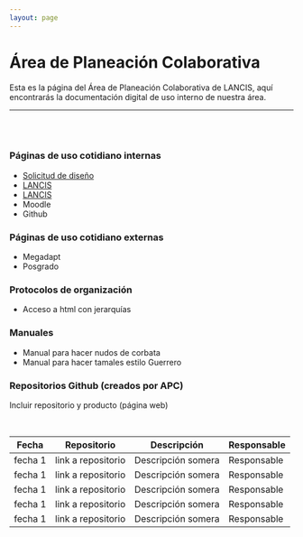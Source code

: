 ```yaml
---
layout: page
---
```



# Área de Planeación Colaborativa

Esta es la página del Área de Planeación Colaborativa de LANCIS, aquí encontrarás la documentación digital de uso interno de nuestra área.

* * *

<br>
<br>

### Páginas de uso cotidiano internas

- [Solicitud de diseño](https://docs.google.com/forms/d/e/1FAIpQLSfiIiApB2_MZ7rdXzqdCU5xLo7eGDBSzsUUbZYtQ-TJ4YcckQ/viewform)
- [LANCIS](http://lancis.ecologia.unam.mx/)
-  <a href="http://lancis.ecologia.unam.mx/" target="_blank">LANCIS</a>
- Moodle
- Github

### Páginas de uso cotidiano externas
- Megadapt
- Posgrado

### Protocolos de organización
- Acceso a html con jerarquías

### Manuales
- Manual para hacer nudos de corbata
- Manual para hacer tamales estilo Guerrero


### Repositorios Github (creados por APC)
Incluir repositorio y producto (página web)

<br>

Fecha | Repositorio | Descripción | Responsable
---| --- | --- | ---
fecha 1 | link a repositorio | Descripción somera | Responsable
fecha 1 | link a repositorio | Descripción somera | Responsable
fecha 1 | link a repositorio | Descripción somera | Responsable
fecha 1 | link a repositorio | Descripción somera | Responsable
fecha 1 | link a repositorio | Descripción somera | Responsable
